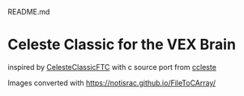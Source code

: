 README.md
# Celeste Classic for the VEX Brain

inspired by [CelesteClassicFTC](https://github.com/Eeshwar-Krishnan/CelesteClassicFTC)
with c source port from [ccleste](https://github.com/lemon32767/ccleste)

Images converted with https://notisrac.github.io/FileToCArray/